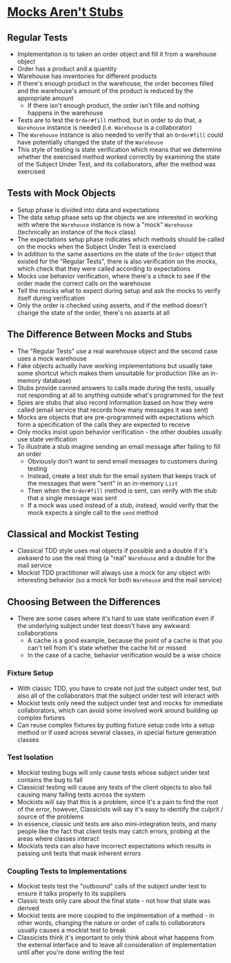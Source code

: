 # [Mocks Aren't Stubs](https://martinfowler.com/articles/mocksArentStubs.html)

## Regular Tests

* Implementation is to taken an order object and fill it from a warehouse object
* Order has a product and a quantity
* Warehouse has inventories for different products
* If there's enough product in the warehouse, the order becomes filled and the warehouse's amount of the product is reduced by the appropriate amount
  * If there isn't enough product, the order isn't fille and nothing happens in the warehouse
* Tests are to test the `Order#fill` method, but in order to do that, a `Warehouse` instance is needed (i.e. `Warehouse` is a collaborator)
* The `Warehouse` instance is also needed to verify that an `Order#fill` could have potentially changed the state of the `Warehouse`
* This style of testing is state verification which means that we determine whether the exercised method worked correctly by examining the state of the Subject Under Test, and its collaborators, after the method was exercised

## Tests with Mock Objects

* Setup phase is divided into data and expectations
* The data setup phase sets up the objects we are interested in working with where the `Warehouse` instance is now a "mock" `Warehouse` (technically an instance of the `Mock` class)
* The expectations setup phase indicates which methods should be called on the mocks when the Subject Under Test is exercised
* In addition to the same assertions on the state of the `Order` object that existed for the "Regular Tests", there is also verification on the mocks, which check that they were called according to expectations
* Mocks use behavior verification, where there's a check to see if the order made the correct calls on the warehouse
* Tell the mocks what to expect during setup and ask the mocks to verify itself during verification
* Only the order is checked using asserts, and if the method doesn't change the state of the order, there's no asserts at all

## The Difference Between Mocks and Stubs

* The "Regular Tests" use a real warehouse object and the second case uses a mock warehouse 
* Fake objects actually have working implementations but usually take some shortcut which makes them unsuitable for production (like an in-memory database)
* Stubs provide canned answers to calls made during the tests, usually not responding at all to anything outside what's programmed for the test
* Spies are stubs that also record information based on how they were called (email service that records how many messages it was sent)
* Mocks are objects that are pre-programmed with expectations which form a specification of the calls they are expected to receive
* Only mocks insist upon behavior verification - the other doubles usually use state verification
* To illustrate a stub imagine sending an email message after failing to fill an order
  * Obviously don't want to send email messages to customers during testing
  * Instead, create a test stub for the email system that keeps track of the messages that were "sent" in an in-memory `List`
  * Then when the `Order#fill` method is sent, can verify with the stub that a single message was sent
  * If a mock was used instead of a stub, instead, would verify that the mock expects a single call to the `send` method

## Classical and Mockist Testing

* Classical TDD style uses real objects if possible and a double if it's awkawrd to use the real thing (a "real" `Warehouse` and a double for the mail service
* Mockist TDD practitioner will always use a mock for any object with interesting behavior (so a mock for both `Warehouse` and the mail service)

## Choosing Between the Differences

* There are some cases where it's hard to use state verification even if the underlying subject under test doesn't have any awkward collaborations
  * A cache is a good example, because the point of a cache is that you can't tell from it's state whether the cache hit or missed
  * In the case of a cache, behavior verification would be a wise choice

### Fixture Setup

* With classic TDD, you have to create not just the subject under test, but also all of the collaborators that the subject under test will interact with
* Mockist tests only need the subject under test and mocks for immediate collaborators, which can avoid some involved work around building up complex fixtures
* Can reuse complex fixtures by putting fixture setup code into a setup method or if used across several classes, in special fixture generation classes

### Test Isolation

* Mockist testing bugs will only cause tests whose subject under test contains the bug to fail
* Classicist testing will cause any tests of the client objects to also fail causing many failing tests across the system
* Mockists will say that this is a problem, since it's a pain to find the root of the error, however, Classicists will say it's easy to identify the culprit / source of the problems
* In essence, classic unit tests are also mini-integration tests, and many people like the fact that client tests may catch errors, probing at the areas where classes interact
* Mockists tests can also have incorrect expectations which results in passing unit tests that mask inherent errors

### Coupling Tests to Implementations

* Mockist tests test the "outbound" calls of the subject under test to ensure it talks properly to its suppliers
* Classic tests only care about the final state - not how that state was derived
* Mockist tests are more coupled to the implmentation of a method - in other words, changing the nature or order of calls to collaborators usually causes a mockist test to break
* Classicists think it's important to only think about what happens from the external interface and to leave all consideration of implementation until after you're done writing the test
